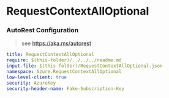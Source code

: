 # RequestContextAllOptional
### AutoRest Configuration
> see https://aka.ms/autorest

``` yaml
title: RequestContextAllOptional
require: $(this-folder)/../../../readme.md
input-file: $(this-folder)/RequestContextAllOptional.json
namespace: Azure.RequestContextAllOptional
low-level-client: true
security: AzureKey
security-header-name: Fake-Subscription-Key
```
